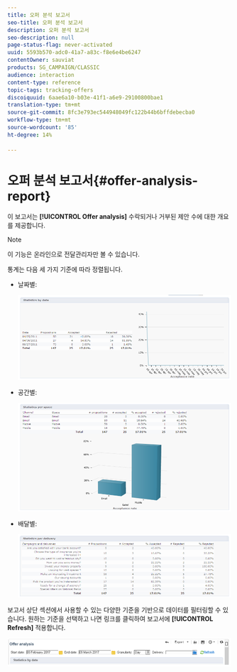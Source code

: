 ```yaml
---
title: 오퍼 분석 보고서
seo-title: 오퍼 분석 보고서
description: 오퍼 분석 보고서
seo-description: null
page-status-flag: never-activated
uuid: 5593b570-adc0-41a7-a83c-f8e6e4be6247
contentOwner: sauviat
products: SG_CAMPAIGN/CLASSIC
audience: interaction
content-type: reference
topic-tags: tracking-offers
discoiquuid: 6aae6a10-b03e-41f1-a6e9-29100800bae1
translation-type: tm+mt
source-git-commit: 8fc3e793ec544948049fc122b44b6bffdebecba0
workflow-type: tm+mt
source-wordcount: '85'
ht-degree: 14%

---
```



# 오퍼 분석 보고서{#offer-analysis-report}

이 보고서는 **[!UICONTROL Offer analysis]** 수락되거나 거부된 제안 수에 대한 개요를 제공합니다.

>[!NOTE]
>
>이 기능은 온라인으로 전달관리자만 볼 수 있습니다.

통계는 다음 세 가지 기준에 따라 정렬됩니다.

* 날짜별:

   ![](assets/offer_report_perdate.png)

* 공간별:

   ![](assets/offer_report_perspaces.png)

* 배달별:

   ![](assets/offer_report_perdeliveries.png)

보고서 상단 섹션에서 사용할 수 있는 다양한 기준을 기반으로 데이터를 필터링할 수 있습니다. 원하는 기준을 선택하고 나면 링크를 클릭하여 보고서에 **[!UICONTROL Refresh]** 적용합니다.

![](assets/offer_report_criteria.png)


